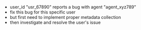 - user_id "usr_67890" reports a bug with agent "agent_xyz789"
- fix this bug for this specific user
- but first need to implement proper metadata collection
- then investigate and resolve the user's issue
